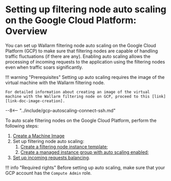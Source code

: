 [link-doc-image-creation]:              create-image.md
[link-doc-template-creation]:           creating-instance-template.md
[link-doc-managed-autoscaling-group]:   creating-autoscaling-group.md
[link-doc-lb-guide]:                    load-balancing-guide.md

#   Setting up filtering node auto scaling on the Google Cloud Platform: Overview

You can set up Wallarm filtering node auto scaling on the Google Cloud Platform (GCP) to make sure that filtering nodes are capable of handling traffic fluctuations (if there are any). Enabling auto scaling allows the processing of incoming requests to the application using the filtering nodes even when traffic soars significantly.

!!! warning "Prerequisites"
    Setting up auto scaling requires the image of the virtual machine with the Wallarm filtering node.
    
    For detailed information about creating an image of the virtual machine with the Wallarm filtering node on GCP, proceed to this [link][link-doc-image-creation].

--8<-- "../include/gcp-autoscaling-connect-ssh.md"

To auto scale filtering nodes on the Google Cloud Platform, perform the following steps:

1.  [Create a Machine Image](create-image.md)
1.  Set up filtering node auto scaling:
    1.  [Create a filtering node instance template][link-doc-template-creation];
    2.  [Create a managed instance group with auto scaling enabled][link-doc-managed-autoscaling-group];
1.  [Set up incoming requests balancing][link-doc-lb-guide].

!!! info "Required rights"
    Before setting up auto scaling, make sure that your GCP account has the `Compute Admin` role.